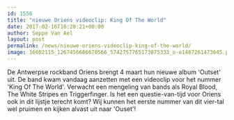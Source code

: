 ```yaml
---
id: 1556
title: "nieuwe Oriens videoclip: King Of The World"
date: 2017-02-16T16:20:21+00:00
author: Seppe Van Ael
layout: post
permalink: /news/nieuwe-oriens-videoclip-king-of-the-world/
image: 16602115_1267456686670566_5742757765173875333_o-e1487261473645.png
---
```

De Antwerpse rockband Oriens brengt 4 maart hun nieuwe album 'Outset' uit. De band kwam vandaag aanzetten met een videoclip voor het nummer 'King Of The World'. Verwacht een mengeling van bands als Royal Blood, The White Stripes en Triggerfinger. Is het een questie-van-tijd voor Oriens ook in dit lijstje terecht komt? Wij kunnen het eerste nummer van dit vier-tal wel pruimen en kijken alvast uit naar 'Ouset'!

&nbsp;